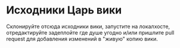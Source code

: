 # Исходники Царь вики
Склонируйте отсюда исходники вики, запустите на локалхосте, отредактируйте задеплойте где душе угодно и/или пришлите pull request для добавления изменений в "живую" копию вики.
